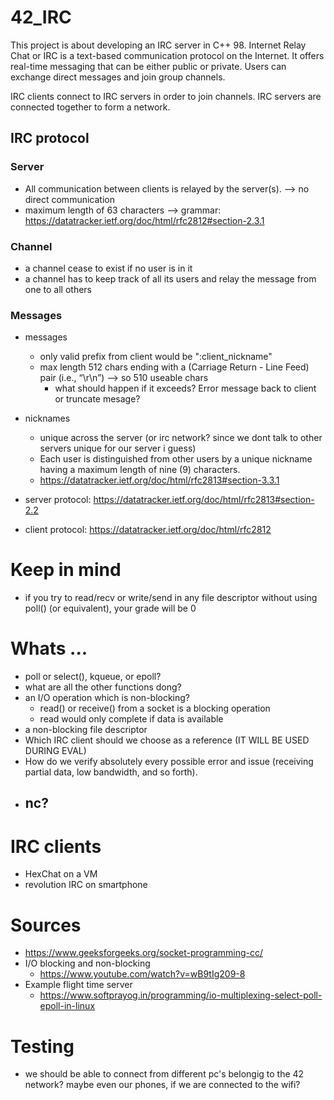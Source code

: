 # 42_IRC

This project is about developing an IRC server in C++ 98. Internet Relay Chat or IRC is a text-based communication protocol on the Internet.
It offers real-time messaging that can be either public or private. Users can exchange direct messages and join group channels.

IRC clients connect to IRC servers in order to join channels. 
IRC servers are connected together to form a network.

## IRC protocol
### Server
- All communication between clients is relayed by the
   server(s). --> no direct communication
- maximum length of 63 characters --> grammar: https://datatracker.ietf.org/doc/html/rfc2812#section-2.3.1

### Channel
- a channel cease to exist if no user is in it
- a channel has to keep track of all its users and relay the message from one to all others
### Messages
- messages
	- only valid prefix from client would be ":client_nickname"
	- max length 512 chars ending with a (Carriage Return - Line Feed) pair (i.e., “\r\n”) --> so 510 useable chars
		- what should happen if it exceeds? Error message back to client or truncate mesage?
- nicknames
	- unique across the server (or irc network? since we dont talk to other servers unique for our server i guess)
	- Each user is distinguished from other users by a unique nickname
   having a maximum length of nine (9) characters.
   - https://datatracker.ietf.org/doc/html/rfc2813#section-3.3.1

- server protocol: https://datatracker.ietf.org/doc/html/rfc2813#section-2.2
- client protocol: https://datatracker.ietf.org/doc/html/rfc2812

# Keep in mind
- if you try to read/recv or write/send in any file descriptor without using poll() (or equivalent), your grade will be 0

# Whats ...
- poll or select(), kqueue, or epoll?
- what are all the other functions dong?
- an I/O operation which is non-blocking?
	- read() or receive() from a socket is a blocking operation
	- read would only complete if data is available
- a non-blocking file descriptor
- Which IRC client should we choose as a reference (IT WILL BE USED DURING EVAL)
- How do we verify absolutely every possible error and issue (receiving partial data, low bandwidth,
and so forth).
- nc?
	- 

# IRC clients
- HexChat on a VM
- revolution IRC on smartphone


# Sources
- https://www.geeksforgeeks.org/socket-programming-cc/
- I/O blocking and non-blocking
	- https://www.youtube.com/watch?v=wB9tIg209-8
- Example flight time server
	- https://www.softprayog.in/programming/io-multiplexing-select-poll-epoll-in-linux

# Testing
- we should be able to connect from different pc's belongig to the 42 network? maybe even our phones, if we are connected to the wifi?